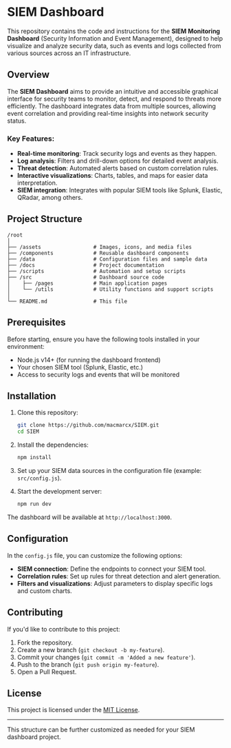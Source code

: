 # SIEM Dashboard 

This repository contains the code and instructions for the **SIEM Monitoring Dashboard** (Security Information and Event Management), designed to help visualize and analyze security data, such as events and logs collected from various sources across an IT infrastructure.

## Overview

The **SIEM Dashboard** aims to provide an intuitive and accessible graphical interface for security teams to monitor, detect, and respond to threats more efficiently. The dashboard integrates data from multiple sources, allowing event correlation and providing real-time insights into network security status.

### Key Features:
- **Real-time monitoring**: Track security logs and events as they happen.
- **Log analysis**: Filters and drill-down options for detailed event analysis.
- **Threat detection**: Automated alerts based on custom correlation rules.
- **Interactive visualizations**: Charts, tables, and maps for easier data interpretation.
- **SIEM integration**: Integrates with popular SIEM tools like Splunk, Elastic, QRadar, among others.

## Project Structure

```
/root
│
├── /assets                 # Images, icons, and media files
├── /components             # Reusable dashboard components
├── /data                   # Configuration files and sample data
├── /docs                   # Project documentation
├── /scripts                # Automation and setup scripts
├── /src                    # Dashboard source code
│    ├── /pages             # Main application pages
│    └── /utils             # Utility functions and support scripts
│
└── README.md               # This file
```

## Prerequisites

Before starting, ensure you have the following tools installed in your environment:

- Node.js v14+ (for running the dashboard frontend)
- Your chosen SIEM tool (Splunk, Elastic, etc.)
- Access to security logs and events that will be monitored

## Installation

1. Clone this repository:
   ```bash
   git clone https://github.com/macmarcx/SIEM.git
   cd SIEM
   ```

2. Install the dependencies:
   ```bash
   npm install
   ```

3. Set up your SIEM data sources in the configuration file (example: `src/config.js`).

4. Start the development server:
   ```bash
   npm run dev
   ```

The dashboard will be available at `http://localhost:3000`.

## Configuration

In the `config.js` file, you can customize the following options:

- **SIEM connection**: Define the endpoints to connect your SIEM tool.
- **Correlation rules**: Set up rules for threat detection and alert generation.
- **Filters and visualizations**: Adjust parameters to display specific logs and custom charts.

## Contributing

If you'd like to contribute to this project:

1. Fork the repository.
2. Create a new branch (`git checkout -b my-feature`).
3. Commit your changes (`git commit -m 'Added a new feature'`).
4. Push to the branch (`git push origin my-feature`).
5. Open a Pull Request.

## License

This project is licensed under the [MIT License](LICENSE).

---

This structure can be further customized as needed for your SIEM dashboard project.